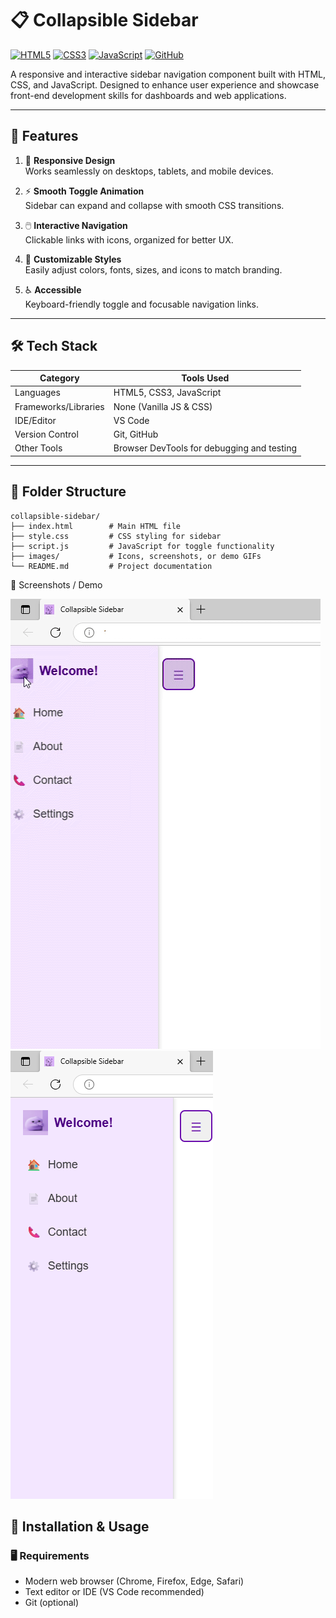 # 📋 Collapsible Sidebar

[![HTML5](https://img.shields.io/badge/HTML5-E34F26?style=for-the-badge&logo=html5&logoColor=white)](https://developer.mozilla.org/en-US/docs/Web/HTML) 
[![CSS3](https://img.shields.io/badge/CSS3-1572B6?style=for-the-badge&logo=css3&logoColor=white)](https://developer.mozilla.org/en-US/docs/Web/CSS) 
[![JavaScript](https://img.shields.io/badge/JavaScript-F7DF1E?style=for-the-badge&logo=javascript&logoColor=black)](https://developer.mozilla.org/en-US/docs/Web/JavaScript) 
[![GitHub](https://img.shields.io/badge/GitHub-181717?style=for-the-badge&logo=github&logoColor=white)](https://github.com/)

A responsive and interactive sidebar navigation component built with HTML, CSS, and JavaScript. Designed to enhance user experience and showcase front-end development skills for dashboards and web applications.

---

## 🚀 Features

1. 📐 **Responsive Design**  
   Works seamlessly on desktops, tablets, and mobile devices.

2. ⚡ **Smooth Toggle Animation**  
   Sidebar can expand and collapse with smooth CSS transitions.

3. 🖱️ **Interactive Navigation**  
   Clickable links with icons, organized for better UX.

4. 🎨 **Customizable Styles**  
   Easily adjust colors, fonts, sizes, and icons to match branding.

5. ♿ **Accessible**  
   Keyboard-friendly toggle and focusable navigation links.

---

## 🛠 Tech Stack

| Category             | Tools Used                                  |
|---------------------|--------------------------------------------|
| Languages            | HTML5, CSS3, JavaScript                     |
| Frameworks/Libraries | None (Vanilla JS & CSS)                     |
| IDE/Editor           | VS Code                                     |
| Version Control      | Git, GitHub                                 |
| Other Tools          | Browser DevTools for debugging and testing |

---

## 📁 Folder Structure


```text
collapsible-sidebar/
├── index.html        # Main HTML file
├── style.css         # CSS styling for sidebar
├── script.js         # JavaScript for toggle functionality
├── images/           # Icons, screenshots, or demo GIFs
└── README.md         # Project documentation
```

📸 Screenshots / Demo

![Sidebar Demo](images/sidebar-demo.gif)  
![Sidebar Screenshot](images/sidebar_ss.png)


## 🧪 Installation & Usage

### 🖥 Requirements
- Modern web browser (Chrome, Firefox, Edge, Safari)  
- Text editor or IDE (VS Code recommended)  
- Git (optional)


